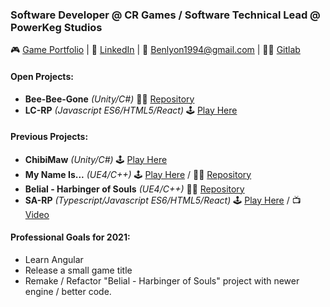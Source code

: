 ### Software Developer @ CR Games / Software Technical Lead @ PowerKeg Studios

🎮 [Game Portfolio](https://karner.itch.io/) | 👔 [LinkedIn](https://www.linkedin.com/in/blyon94/) | 💬 Benlyon1994@gmail.com | 👨‍💻 [Gitlab](https://gitlab.com/benlyon1994)

#### [](https://github.com/BKarner#self-learning)Open Projects:
- **Bee-Bee-Gone** *(Unity/C#)* 👨‍💻 [Repository](https://github.com/BKarner/Bee-Bee-Gone)
- **LC-RP** *(Javascript ES6/HTML5/React)* 🕹 [Play Here](https://lc-rp.mp/)

#### [](https://github.com/BKarner#project-manifest)Previous Projects:
- **ChibiMaw** *(Unity/C#)* 🕹 [Play Here](https://karner.itch.io/chibimaw)
- **My Name Is...** *(UE4/C++)* 🕹 [Play Here](https://el-fideo-rubio.itch.io/my-name-is) / 👨‍💻 [Repository](https://github.com/elfideorubio/ECjam3)
- **Belial - Harbinger of Souls** *(UE4/C++)* 👨‍💻 [Repository](https://github.com/BKarner/Belial-Harbinger-of-Souls)
- **SA-RP** *(Typescript/Javascript ES6/HTML5/React)* 🕹 [Play Here](https://www.sa-rp.com) / 📺 [Video](https://www.youtube.com/watch?v=VcOfJ1SrRpA)

#### [](https://github.com/BKarner#goals) Professional Goals for 2021:
- Learn Angular
- Release a small game title
- Remake / Refactor "Belial - Harbinger of Souls" project with newer engine / better code.
